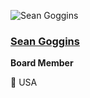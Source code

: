![Sean Goggins](https://github.com/chaoss/community/blob/main/governance/board/images/sean-goggins.jpg)

### [Sean Goggins](https://www.linkedin.com/in/seangoggins/)
**Board Member**

📍 USA

